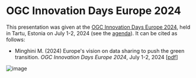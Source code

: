 # OGC Innovation Days Europe 2024
This presentation was given at the [OGC Innovation Days Europe 2024](https://2024.europe.foss4g.org/schedule/ogc-euidays/), held in Tartu, Estonia on July 1-2, 2024 (see the [agenda](./iDays-Europe-2024_Agenda.pdf)). It can be cited as follows:

* Minghini M. (2024) Europe's vision on data sharing to push the green transition. _OGC Innovation Days Europe 2024_, July 1-2, 2024 [[pdf](Marco-Minghini_OGC-iDays.pdf)]

![image](https://github.com/MarcoMinghini/Research-material/assets/14758434/11de520c-7343-4a28-bd08-90afcc74d90b)
